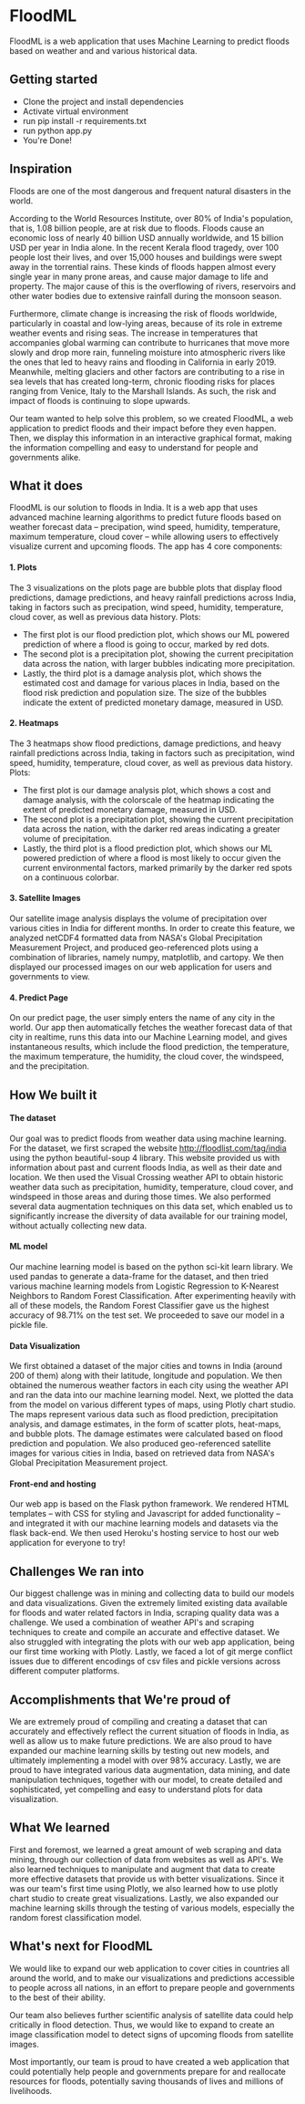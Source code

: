 # FloodML
FloodML is a web application that uses Machine Learning to predict floods based on weather and and various historical data.

## Getting started
- Clone the project and install dependencies
- Activate virtual environment
- run pip install -r requirements.txt
- run python app.py
- You're Done!

## Inspiration
Floods are one of the most dangerous and frequent natural disasters in the world.

According to the World Resources Institute, over 80% of India's population, that is, 1.08 billion people, are at risk due to floods. Floods cause an economic loss of nearly 40 billion USD annually worldwide, and 15 billion USD per year in India alone. In the recent Kerala flood tragedy, over 100 people lost their lives, and over 15,000 houses and buildings were swept away in the torrential rains. These kinds of floods happen almost every single year in many prone areas, and cause major damage to life and property. The major cause of this is the overflowing of rivers, reservoirs and other water bodies due to extensive rainfall during the monsoon season.

Furthermore, climate change is increasing the risk of floods worldwide, particularly in coastal and low-lying areas, because of its role in extreme weather events and rising seas. The increase in temperatures that accompanies global warming can contribute to hurricanes that move more slowly and drop more rain, funneling moisture into atmospheric rivers like the ones that led to heavy rains and flooding in California in early 2019. Meanwhile, melting glaciers and other factors are contributing to a rise in sea levels that has created long-term, chronic flooding risks for places ranging from Venice, Italy to the Marshall Islands. As such, the risk and impact of floods is continuing to slope upwards.

Our team wanted to help solve this problem, so we created FloodML, a web application to predict floods and their impact before they even happen. Then, we display this information in an interactive graphical format, making the information compelling and easy to understand for people and governments alike.
  
## What it does
FloodML is our solution to floods in India. It is a web app that uses advanced machine learning algorithms to predict future floods based on weather forecast data – precipation, wind speed, humidity, temperature, maximum temperature, cloud cover – while allowing users to effectively visualize current and upcoming floods. The app has 4 core components:

#### 1. Plots
The 3 visualizations on the plots page are bubble plots that display flood predictions, damage predictions, and heavy rainfall predictions across India, taking in factors such as precipation, wind speed, humidity, temperature, cloud cover, as well as previous data history. Plots:
* The first plot is our flood prediction plot, which shows our ML powered prediction of where a flood is going to occur, marked by red dots.
* The second plot is a precipitation plot, showing the current precipitation data across the nation, with larger bubbles indicating more precipitation.
* Lastly, the third plot is a damage analysis plot, which shows the estimated cost and damage for various places in India, based on the flood risk prediction and population size. The size of the bubbles indicate the extent of predicted monetary damage, measured in USD.

#### 2. Heatmaps
The 3 heatmaps show flood predictions, damage predictions, and heavy rainfall predictions across India, taking in factors such as precipitation, wind speed, humidity, temperature, cloud cover, as well as previous data history. Plots:
* The first plot is our damage analysis plot, which shows a cost and damage analysis, with the colorscale of the heatmap indicating the extent of predicted monetary damage, measured in USD.
* The second plot is a precipitation plot, showing the current precipitation data across the nation, with the darker red areas indicating a greater volume of precipitation.
* Lastly, the third plot is a flood prediction plot, which shows our ML powered prediction of where a flood is most likely to occur given the current environmental factors, marked primarily by the darker red spots on a continuous colorbar.

#### 3. Satellite Images
Our satellite image analysis displays the volume of precipitation over various cities in India for different months. In order to create this feature, we analyzed netCDF4 formatted data from NASA's Global Precipitation Measurement Project, and produced geo-referenced plots using a combination of libraries, namely numpy, matplotlib, and cartopy. We then displayed our processed images on our web application for users and governments to view.

#### 4. Predict Page
On our predict page, the user simply enters the name of any city in the world. Our app then automatically fetches the weather forecast data of that city in realtime, runs this data into our Machine Learning model, and gives instantaneous results, which include the flood prediction, the temperature, the maximum temperature, the humidity, the cloud cover, the windspeed, and the precipitation.

## How We built it
#### The dataset
Our goal was to predict floods from weather data using machine learning. For the dataset, we first scraped the website http://floodlist.com/tag/india using the python beautiful-soup 4 library. This website provided us with information about past and current floods India, as well as their date and location. We then used the Visual Crossing weather API to obtain historic weather data such as precipitation, humidity, temperature, cloud cover, and windspeed in those areas and during those times. We also performed several data augmentation techniques on this data set, which enabled us to significantly increase the diversity of data available for our training model, without actually collecting new data.

#### ML model
Our machine learning model is based on the python sci-kit learn library. We used pandas to generate a data-frame for the dataset, and then tried various machine learning models from Logistic Regression to K-Nearest Neighbors to Random Forest Classification. After experimenting heavily with all of these models, the Random Forest Classifier gave us the highest accuracy of 98.71% on the test set. We proceeded to save our model in a pickle file.

#### Data Visualization
We first obtained a dataset of the major cities and towns in India (around 200 of them) along with their latitude, longitude and population. We then obtained the numerous weather factors in each city using the weather API and ran the data into our machine learning model. Next, we plotted the data from the model on various different types of maps, using Plotly chart studio. The maps represent various data such as flood prediction, precipitation analysis, and damage estimates, in the form of scatter plots, heat-maps, and bubble plots. The damage estimates were calculated based on flood prediction and population. We also produced geo-referenced satellite images for various cities in India, based on retrieved data from NASA's Global Precipitation Measurement project.

#### Front-end and hosting
Our web app is based on the Flask python framework. We rendered HTML templates – with CSS for styling and Javascript for added functionality – and integrated it with our machine learning models and datasets via the flask back-end. We then used Heroku's hosting service to host our web application for everyone to try! 

## Challenges We ran into
Our biggest challenge was in mining and collecting data to build our models and data visualizations. Given the extremely limited existing data available for floods and water related factors in India, scraping quality data was a challenge. We used a combination of weather API's and scraping techniques to create and compile an accurate and effective dataset. We also struggled with integrating the plots with our web app application, being our first time working with Plotly. Lastly, we faced a lot of git merge conflict issues due to different encodings of csv files and pickle versions across different computer platforms.

## Accomplishments that We're proud of
We are extremely proud of compiling and creating a dataset that can accurately and effectively reflect the current situation of floods in India, as well as allow us to make future predictions. We are also proud to have expanded our machine learning skills by testing out new models, and ultimately implementing a model with over 98% accuracy. Lastly, we are proud to have integrated various data augmentation, data mining, and date manipulation techniques, together with our model, to create detailed and sophisticated, yet compelling and easy to understand plots for data visualization.

## What We learned
First and foremost, we learned a great amount of web scraping and data mining, through our collection of data from websites as well as API's. We also learned techniques to manipulate and augment that data to create more effective datasets that provide us with better visualizations. Since it was our team's first time using Plotly, we also learned how to use plotly chart studio to create great visualizations. Lastly, we also expanded our machine learning skills through the testing of various models, especially the random forest classification model.

## What's next for FloodML
We would like to expand our web application to cover cities in countries all around the world, and to make our visualizations and predictions accessible to people across all nations, in an effort to prepare people and governments to the best of their ability.

Our team also believes further scientific analysis of satellite data could help critically in flood detection. Thus, we would like to expand to create an image classification model to detect signs of upcoming floods from satellite images.

Most importantly, our team is proud to have created a web application that could potentially help people and governments prepare for and reallocate resources for floods, potentially saving thousands of lives and millions of livelihoods.
